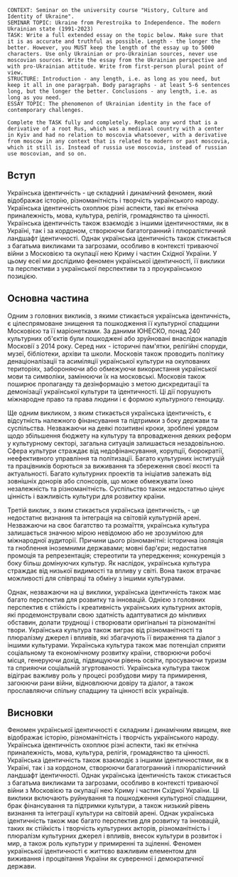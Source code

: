 ```
CONTEXT: Seminar on the university course "History, Culture and Identity of Ukraine".
SEMINAR TOPIC: Ukraine from Perestroika to Independence. The modern Ukrainian state (1991-2023)
TASK: Write a full extended essay on the topic below. Make sure that it is as accurate and truthful as possible. Length - the longer the better. However, you MUST keep the length of the essay up to 5000 characters. Use only Ukrainian or pro-Ukrainian sources, never use moscovian sources. Write the essay from the Ukrainian perspective and with pro-Ukrainian attitude. Write from first-person plural point of view.
STRUCTURE: Introduction - any length, i.e. as long as you need, but keep it all in one paragrpah. Body paragraphs - at least 5-6 sentences long, but the longer the better. Conclusions - any length, i.e. as long as you need.
ESSAY TOPIC: The phenomenon of Ukrainian identity in the face of contemporary challenges.

Complete the TASK fully and completely. Replace any word that is a derivative of a root Rus, which was a mediaval country with a center in Kyiv and had no relation to moscovia whatsoever, with a derivative from moscow in any context that is related to modern or past moscovia, which it still is. Instead of russia use moscovia, instead of russian use moscovian, and so on.
```

## Вступ

Українська ідентичність - це складний і динамічний феномен, який відображає історію, різноманітність і творчість українського народу. Українська ідентичність охоплює різні аспекти, такі як етнічна приналежність, мова, культура, релігія, громадянство та цінності. Українська ідентичність також взаємодіє з іншими ідентичностями, як в Україні, так і за кордоном, створюючи багатогранний і плюралістичний ландшафт ідентичності. Однак українська ідентичність також стикається з багатьма викликами та загрозами, особливо в контексті триваючої війни з Московією та окупації нею Криму і частин Східної України. У цьому есеї ми дослідимо феномен української ідентичності, її виклики та перспективи з української перспективи та з проукраїнською позицією.

## Основна частина

Одним з головних викликів, з якими стикається українська ідентичність, є цілеспрямоване знищення та пошкодження її культурної спадщини Московією та її маріонетками. За даними ЮНЕСКО, понад 240 культурних об'єктів були пошкоджені або зруйновані внаслідок нападів Московії з 2014 року. Серед них - історичні пам'ятки, релігійні споруди, музеї, бібліотеки, архіви та школи. Московія також проводить політику денаціоналізації та асиміляції української культури на окупованих територіях, забороняючи або обмежуючи використання української мови та символіки, замінюючи їх на московські. Московія також поширює пропаганду та дезінформацію з метою дискредитації та демонізації української культури та ідентичності. Ці дії порушують міжнародне право та права людини і є формою культурного геноциду.

Ще одним викликом, з яким стикається українська ідентичність, є відсутність належного фінансування та підтримки з боку держави та суспільства. Незважаючи на деякі позитивні кроки, зроблені урядом щодо збільшення бюджету на культуру та впровадження деяких реформ у культурному секторі, загальна ситуація залишається незадовільною. Сфера культури страждає від недофінансування, корупції, бюрократії, неефективного управління та політизації. Багато культурних інституцій та працівників борються за виживання та збереження своєї якості та актуальності. Багато культурних проектів та ініціатив залежать від зовнішніх донорів або спонсорів, що може обмежувати їхню незалежність та різноманітність. Суспільство також недостатньо цінує цінність і важливість культури для розвитку країни.

Третій виклик, з яким стикається українська ідентичність, - це недостатнє визнання та інтеграція на світовій культурній арені. Незважаючи на своє багатство та розмаїття, українська культура залишається значною мірою невідомою або не зрозумілою для міжнародної аудиторії. Причини цього різноманітні: історична ізоляція та гноблення іноземними державами; мовні бар'єри; недостатня промоція та репрезентація; стереотипи та упередження; конкуренція з боку більш домінуючих культур. Як наслідок, українська культура страждає від низької видимості та впливу у світі. Вона також втрачає можливості для співпраці та обміну з іншими культурами.

Однак, незважаючи на ці виклики, українська ідентичність також має багато перспектив для розвитку та інновацій. Однією з головних перспектив є стійкість і креативність українських культурних акторів, які продемонстрували свою здатність адаптуватися до мінливих обставин, долати труднощі і створювати оригінальні та різноманітні твори. Українська культура також виграє від різноманітності та плюралізму джерел і впливів, які збагачують її вираження та діалог з іншими культурами. Українська культура також має потенціал сприяти соціальному та економічному розвитку країни, створюючи робочі місця, генеруючи дохід, підвищуючи рівень освіти, просуваючи туризм та сприяючи соціальній згуртованості. Українська культура також відіграє важливу роль у процесі розбудови миру та примирення, загоюючи рани війни, відновлюючи довіру та діалог, а також прославляючи спільну спадщину та цінності всіх українців.

## Висновки

Феномен української ідентичності є складним і динамічним явищем, яке відображає історію, різноманітність і творчість українського народу. Українська ідентичність охоплює різні аспекти, такі як етнічна приналежність, мова, культура, релігія, громадянство та цінності. Українська ідентичність також взаємодіє з іншими ідентичностями, як в Україні, так і за кордоном, створюючи багатогранний і плюралістичний ландшафт ідентичності. Однак українська ідентичність також стикається з багатьма викликами та загрозами, особливо в контексті триваючої війни з Московією та окупації нею Криму і частин Східної України. Ці виклики включають руйнування та пошкодження культурної спадщини, брак фінансування та підтримки культури, а також низький рівень визнання та інтеграції культури на світовій арені. Однак українська ідентичність також має багато перспектив для розвитку та інновацій, таких як стійкість і творчість культурних акторів, різноманітність і плюралізм культурних джерел і впливів, внесок культури в розвиток і мир, а також роль культури у примиренні та зціленні. Феномен української ідентичності є життєво важливим елементом для виживання і процвітання України як суверенної і демократичної держави.
